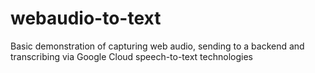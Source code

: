 # webaudio-to-text
Basic demonstration of capturing web audio, sending to a backend and transcribing via Google Cloud speech-to-text technologies
